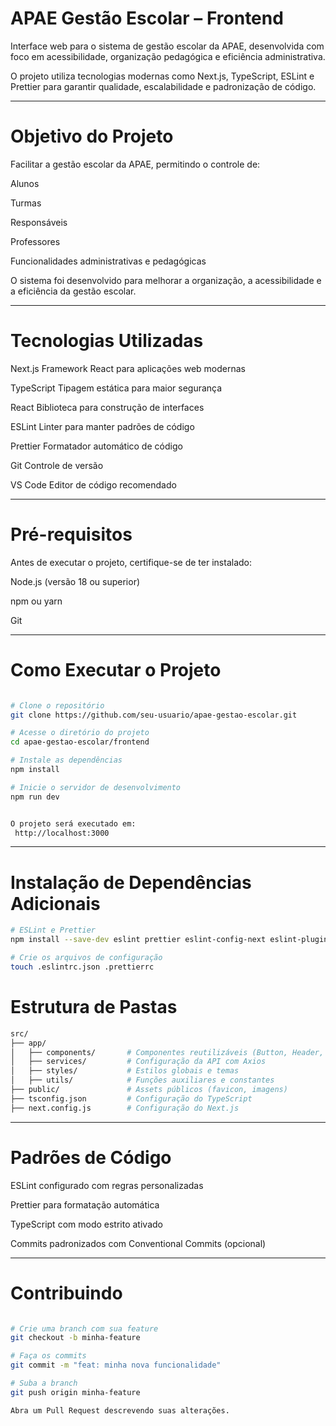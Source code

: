 #  APAE Gestão Escolar – Frontend

Interface web para o sistema de gestão escolar da APAE, desenvolvida com foco em acessibilidade, organização pedagógica e eficiência administrativa.

O projeto utiliza tecnologias modernas como Next.js, TypeScript, ESLint e Prettier para garantir qualidade, escalabilidade e padronização de código.

-----


#  Objetivo do Projeto

Facilitar a gestão escolar da APAE, permitindo o controle de:

 Alunos

 Turmas

 Responsáveis

 Professores

 Funcionalidades administrativas e pedagógicas

O sistema foi desenvolvido para melhorar a organização, a acessibilidade e a eficiência da gestão escolar.

----


#  Tecnologias Utilizadas

Next.js	       Framework React para aplicações web modernas

TypeScript	    Tipagem estática para maior segurança

React	        Biblioteca para construção de interfaces

ESLint	        Linter para manter padrões de código

Prettier	        Formatador automático de código

Git	            Controle de versão

VS Code	        Editor de código recomendado

-----


# Pré-requisitos

Antes de executar o projeto, certifique-se de ter instalado:

Node.js (versão 18 ou superior)

 npm ou yarn

 Git

----

#  Como Executar o Projeto
```bash

# Clone o repositório
git clone https://github.com/seu-usuario/apae-gestao-escolar.git

# Acesse o diretório do projeto
cd apae-gestao-escolar/frontend

# Instale as dependências
npm install

# Inicie o servidor de desenvolvimento
npm run dev


O projeto será executado em:
 http://localhost:3000

```

----


#  Instalação de Dependências Adicionais
```bash
# ESLint e Prettier
npm install --save-dev eslint prettier eslint-config-next eslint-plugin-prettier eslint-config-prettier

# Crie os arquivos de configuração
touch .eslintrc.json .prettierrc
```


#  Estrutura de Pastas
```bash
src/
├── app/
│   ├── components/       # Componentes reutilizáveis (Button, Header, Input, Layout)
│   ├── services/         # Configuração da API com Axios
│   ├── styles/           # Estilos globais e temas
│   ├── utils/            # Funções auxiliares e constantes
├── public/               # Assets públicos (favicon, imagens)
├── tsconfig.json         # Configuração do TypeScript
├── next.config.js        # Configuração do Next.js

```
----

#  Padrões de Código

ESLint configurado com regras personalizadas

Prettier para formatação automática

TypeScript com modo estrito ativado

Commits padronizados com Conventional Commits (opcional)

----

# Contribuindo
```bash

# Crie uma branch com sua feature
git checkout -b minha-feature

# Faça os commits
git commit -m "feat: minha nova funcionalidade"

# Suba a branch
git push origin minha-feature

Abra um Pull Request descrevendo suas alterações.
```